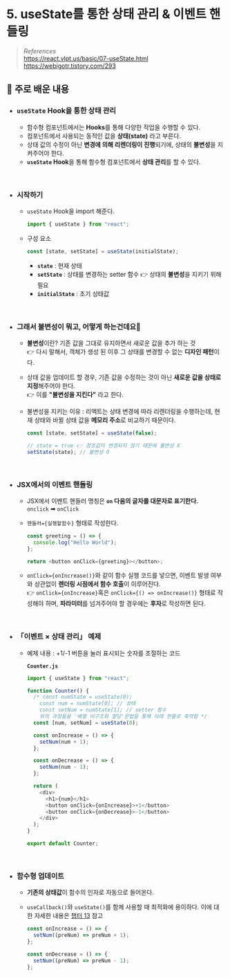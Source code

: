 # 5. useState를 통한 상태 관리 & 이벤트 핸들링

> _References_ <br> https://react.vlpt.us/basic/07-useState.html <br> https://webigotr.tistory.com/293

## 📕 주로 배운 내용

- ### `useState` Hook을 통한 상태 관리

  - 함수형 컴포넌트에서는 **Hooks**를 통해 다양한 작업을 수행할 수 있다.
  - 컴포넌트에서 사용되는 동적인 값을 **상태(state)** 라고 부른다.
  - 상태 값의 수정이 아닌 **변경에 의해 리렌더링이 진행**되기에, 상태의 **불변성**을 지켜주어야 한다.
  - **`useState` Hook**을 통해 함수형 컴포넌트에서 **상태 관리**를 할 수 있다.

<br>

- ### 시작하기

  - `useState` Hook을 import 해준다.

    ```javascript
    import { useState } from "react";
    ```

  - 구성 요소

    ```javascript
    const [state, setState] = useState(initialState);
    ```

    - **`state`** : 현재 상태
    - **`setState`** : 상태를 변경하는 setter 함수 👉 상태의 **불변성**을 지키기 위해 필요
    - **`initialState`** : 초기 상태값

<br>

- ### 그래서 불변성이 뭐고, 어떻게 하는건데요🤔

  - **불변성**이란? 기존 값을 그대로 유지하면서 새로운 값을 추가 하는 것 <br> 👉 다시 말해서, 객체가 생성 된 이후 그 상태를 변경할 수 없는 **디자인 패턴**이다.
  - 상태 값을 업데이트 할 경우, 기존 값을 수정하는 것이 아닌 **새로운 값을 상태로 지정**해주어야 한다. <br> 👉 이를 **"불변성을 지킨다"** 라고 한다.
  - 불변성을 지키는 이유 : 리액트는 상태 변경에 따라 리렌더링을 수행하는데, 현재 상태와 바뀔 상태 값을 **메모리 주소**로 비교하기 때문이다.

    ```javascript
    const [state, setState] = useState(false);

    // state = true 👉 참조값이 변경되지 않기 때문에 불변성 X
    setState(state); // 불변성 O
    ```

<br>

- ### JSX에서의 이벤트 핸들링

  - JSX에서 이벤트 핸들러 명칭은 **`on` 다음의 글자를 대문자로 표기한다.** <br> `onclick` ➡ `onClick`
  - `핸들러={실행할함수}` 형태로 작성한다.

    ```javascript
    const greeting = () => {
      console.log("Hello World");
    };

    return <button onClick={greeting}></button>;
    ```

  - `onClick={onIncrease()}`와 같이 함수 실행 코드를 넣으면, 이벤트 발생 여부와 상관없이 **렌더링 시점에서 함수 호출**이 이루어진다. <br> 👉 `onClick={onIncrease}`혹은 `onClick={() => onIncrease()}` 형태로 작성해야 하며, **파라미터**를 넘겨주어야 할 경우에는 **후자**로 작성하면 된다.

<br>

- ### 「이벤트 × 상태 관리」 예제

  - 예제 내용 : +1/-1 버튼을 눌러 표시되는 숫자를 조절하는 코드

    **`Counter.js`**

    ```javascript
    import { useState } from "react";

    function Counter() {
      /* const numState = useState(0);
        const num = numState[0]; // 상태
        const setNum = numState[1]; // setter 함수
        위의 과정들을 '배열 비구조화 할당'문법을 통해 아래 한줄로 축약함 */
      const [num, setNum] = useState(0);

      const onIncrease = () => {
        setNum(num + 1);
      };

      const onDecrease = () => {
        setNum(num - 1);
      };

      return (
        <div>
          <h1>{num}</h1>
          <button onClick={onIncrease}>+1</button>
          <button onClick={onDecrease}>-1</button>
        </div>
      );
    }

    export default Counter;
    ```

<br>

- ### 함수형 업데이트

  - **기존의 상태값**이 함수의 인자로 자동으로 들어온다.
  - `useCallback()`와 `useState()`를 함께 사용할 때 최적화에 용이하다. 이에 대한 자세한 내용은 <a href="https://github.com/uncyclocity/study_react/tree/main/summary/cp13">챕터 13</a> 참고

    ```javascript
    const onIncrease = () => {
      setNum((preNum) => preNum + 1);
    };

    const onDecrease = () => {
      setNum((preNum) => preNum - 1);
    };
    ```
